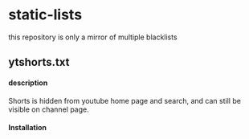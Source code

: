 
# static-lists
this repository is only a mirror of multiple blacklists


## ytshorts.txt
#### description 
Shorts is hidden from youtube home page and search, and can still be visible on channel page.
#### Installation
